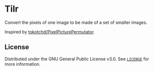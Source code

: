 # Tilr

Convert the pixels of one image to be made of a set of smaller images.

Inspired by [tokotchd/PixelPicturePermutator](https://github.com/tokotchd/PixelPicturePermutator).

## License

Distributed under the GNU General Public License v3.0. See [`LICENSE`](./LICENSE) for more information.
